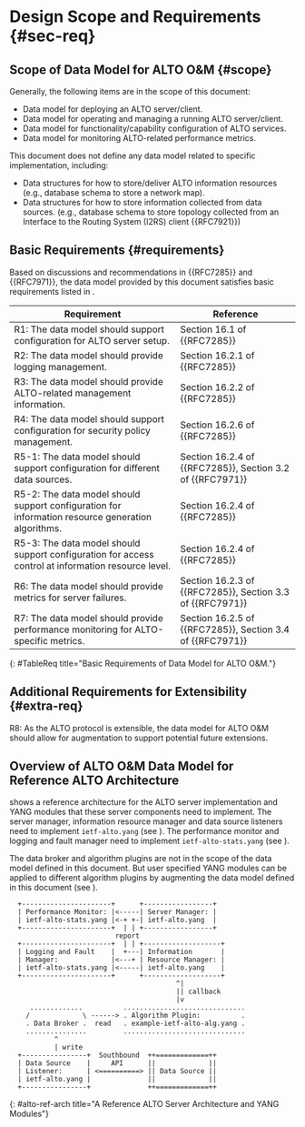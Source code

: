 # Design Scope and Requirements {#sec-req}

## Scope of Data Model for ALTO O&M {#scope}

Generally, the following items are in the scope of this document:

- Data model for deploying an ALTO server/client.
- Data model for operating and managing a running ALTO server/client.
- Data model for functionality/capability configuration of ALTO services.
- Data model for monitoring ALTO-related performance metrics.

This document does not define any data model related to specific
implementation, including:

- Data structures for how to store/deliver ALTO information resources (e.g.,
  database schema to store a network map).
- Data structures for how to store information collected from data sources.
  (e.g., database schema to store topology collected from an Interface to the
  Routing System (I2RS) client {{RFC7921}})

## Basic Requirements {#requirements}

Based on discussions and recommendations in {{RFC7285}} and {{RFC7971}}, the
data model provided by this document satisfies basic requirements listed in
[](#TableReq).

| Requirement                                                                                         | Reference                                                 |
| --------------------------------------------------------------------------                          | --------------------------------------------------------- |
| R1: The data model should support configuration for ALTO server setup.                              | Section 16.1 of {{RFC7285}}                               |
| R2: The data model should provide logging management.                                               | Section 16.2.1 of {{RFC7285}}                             |
| R3: The data model should provide ALTO-related management information.                              | Section 16.2.2 of {{RFC7285}}                             |
| R4: The data model should support configuration for security policy management.                     | Section 16.2.6 of {{RFC7285}}                             |
| R5-1: The data model should support configuration for different data sources.                       | Section 16.2.4 of {{RFC7285}}, Section 3.2 of {{RFC7971}} |
| R5-2: The data model should support configuration for information resource generation algorithms.   | Section 16.2.4 of {{RFC7285}}                             |
| R5-3: The data model should support configuration for access control at information resource level. | Section 16.2.4 of {{RFC7285}}                             |
| R6: The data model should provide metrics for server failures.                                      | Section 16.2.3 of {{RFC7285}}, Section 3.3 of {{RFC7971}} |
| R7: The data model should provide performance monitoring for ALTO-specific metrics.                 | Section 16.2.5 of {{RFC7285}}, Section 3.4 of {{RFC7971}} |
{: #TableReq title="Basic Requirements of Data Model for ALTO O&M."}

## Additional Requirements for Extensibility {#extra-req}

R8: As the ALTO protocol is extensible, the data model for ALTO O&M should
allow for augmentation to support potential future extensions.

## Overview of ALTO O&M Data Model for Reference ALTO Architecture

[](#alto-ref-arch) shows a reference architecture for the ALTO server
implementation and YANG modules that these server components need to implement.
The server manager, information resource manager and data source listeners need
to implement `ietf-alto.yang` (see [](#alto-model)). The performance monitor
and logging and fault manager need to implement `ietf-alto-stats.yang` (see
[](#alto-stats-model)).

The data broker and algorithm plugins are not in the scope of the data model
defined in this document. But user specified YANG modules can be applied to
different algorithm plugins by augmenting the data model defined in this
document (see [](#alto-ext-model)).

~~~
  +----------------------+      +-----------------+
  | Performance Monitor: |<-----| Server Manager: |
  | ietf-alto-stats.yang |<-+ +-| ietf-alto.yang  |
  +----------------------+  | | +-----------------+
                          report
  +----------------------+  | | +-------------------+
  | Logging and Fault    |  +---| Information       |
  | Manager:             |<---+ | Resource Manager: |
  | ietf-alto-stats.yang |<-----| ietf-alto.yang    |
  +----------------------+      +-------------------+
                                         ^|
                                         || callback
                                         |v
     .............          ..............................
    /             \ ------> . Algorithm Plugin:          .
    . Data Broker .  read   . example-ietf-alto-alg.yang .
    ...............         ..............................
           ^
           | write
  +----------------+  Southbound  ++=============++
  | Data Source    |     API      ||             ||
  | Listener:      | <==========> || Data Source ||
  | ietf-alto.yang |              ||             ||
  +----------------+              ++=============++
~~~
{: #alto-ref-arch title="A Reference ALTO Server Architecture and YANG Modules"}

<!-- End of sections -->
